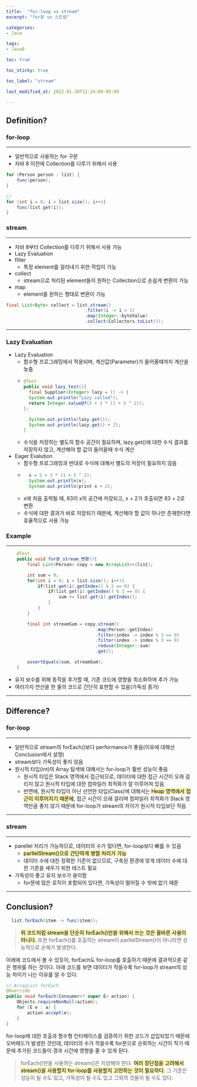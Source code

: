 ```yaml
---
title:  "for-loop vs stream"
excerpt: "for문 vs 스트림"

categories:
- Java

tags:
- Java8

toc: true

toc_sticky: true

toc_label: "stream"

last_modified_at: 2022-01-30T12:24:00-05:00

---
```


## Definition?

### for-loop

---

- 일반적으로 사용하는 for 구문
- 자바 8 이전에 Collection를 다루기 위해서 사용

~~~ java
for (Person person : list) {     
    func(person);
}

// 
for (int i = 0; i < list.size(); i++){
    func(list.get(i));
}
~~~

### stream

---
- 자바 8부터 Collection를 다루기 위해서 사용 가능
- Lazy Evaluation
- filter
  - 특정 element를 걸러내기 위한 작업이 가능
- collect
  - stream으로 처리된 element들이 원하는 Collection으로 손쉽게 변환이 가능
- map
  - element를 원하는 형태로 변환이 가능

~~~ java
final List<Byte> collect = list.stream()
                              .filter(i -> i > 1)
                              .map(Integer::byteValue)
                              .collect(Collectors.toList());
~~~
---
### Lazy Evaluation
- Lazy Evaluation
  - 함수형 프로그래밍에서 적용되며, 계산값(Parameter)가 들어올때까지 계산을 늦춤
  - ~~~ java
    @Test
    public void lazy_test(){
      final Supplier<Integer> lazy = () -> {
      System.out.println("Lazy called");
      return Integer.valueOf(5 + 3 * (1 + 5 ^ 2));
    };

      System.out.println(lazy.get());
      System.out.println(lazy.get() + 2);
    }
      ~~~
  - 수식을 저장하는 별도의 함수 공간이 필요하며, lazy.get()에 대한 수식 결과를 저장하지 않고, 계산해야 할 값이 들어올때 수식 계산
- Eager Evalution
  - 함수형 프로그래밍과 반대로 수식에 대해서 별도의 저장이 필요하지 않음
  - ~~~ java
      x = 5 + 3 * (1 + 5 ^ 2);
      System.out.println(x);
      System.out.println(print x + 2);
      ~~~
  - x에 처음 출력될 때, 83이 x의 공간에 저장되고, x + 2가 호출되면 83 + 2로 변환
  - 수식에 대한 결과가 바로 저장되기 때문에, 계산해야 할 값이 하나만 존재한다면 효율적으로 사용 가능

### Example

---

~~~java
    @Test
    public void for문_stream_변환(){
        final List<Person> copy = new ArrayList<>(list);

        int sum = 0;
        for(int i = 0; i < list.size(); i++){
            if(list.get(i).getIndex() % 2 == 0) {
                if(list.get(i).getIndex() % 3 == 0) {
                    sum += list.get(i).getIndex();
                }
            }
        }

        final int streamSum = copy.stream()
                                  .map(Person::getIndex)
                                  .filter(index -> index % 2 == 0)
                                  .filter(index -> index % 3 == 0)
                                  .reduce(Integer::sum)
                                  .get();

        assertEquals(sum, streamSum);
    }
~~~

- 유지 보수를 위해 동작을 추가할 때, 기존 코드에 영향을 최소화하며 추가 가능
- 여러가지 연산을 한 줄의 코드로 간단히 표현할 수 있음(가독성 증가)

---

## Difference?

### for-loop

---
- 일반적으로 stream의 forEach()보다 performance가 좋음(이유에 대해선 Conclusion에서 설명)
- stream보다 가독성이 좋지 않음
- 원시적 타입(int)의 Array 탐색에 대해서는 for-loop가 훨씬 성능이 좋음
  - 원시적 타입은 Stack 영역에서 접근되므로, 데이터에 대한 접근 시간이 오래 걸리지 않고 원시적 타입에 대한 컴파일러 최적화가 잘 이루어져 있음
  - 반면에, 원시적 타입이 아닌 선언한 타입(Class)에 대해서는 <mark style='background-color: #fff5b1'>Heap 영역에서 접근이 이루어지기 때문에</mark>, 접근 시간이 오래 걸리며 컴파일러 최적화가 Stack 영역만큼 좋지 않기 때문에 for-loop가 stream의 차이가 원시적 타입보단 작음

---

### stream

---
- parellel 처리가 가능하므로, 데이터의 수가 많다면, for-loop보다 빠를 수 있음
  - <mark style='background-color: #fff5b1'>parllelStream()으로 간단하게 병렬 처리가 가능</mark>
  - 데이터 수에 대한 정확한 기준이 없으므로, 구축된 환경에 맞게 데이터 수에 대한 기준을 세우기 위한 테스트 필요
- 가독성이 좋고 유지 보수가 용이함
  - for문에 많은 로직이 포함되어 있다면, 가독성이 떨어질 수 밖에 없기 때문

---


## Conclusion?

~~~java
  list.forEach(item -> func(item));
~~~
><mark style='background-color: #fff5b1'>위 코드처럼 stream을 단순히 forEach()만을 위해서 쓰는 것은 올바른 사용이 아니다.</mark> 또한
forEach()를 호출하는 stream이 parllelStream()이 아니라면 성능적으로 손해가 발생한다.

아래에 코드에서 볼 수 있듯이, forEach도 for-loop를 호출하기 때문에 결과적으론 같은 행위를 하는 것이다. 
아래 코드를 보면 데이터가 작을수록 for-loop가 stream의 성능 차이가 나는 이유를 알 수 있다.

~~~java
// ArrayList forEach
@Override
public void forEach(Consumer<? super E> action) {
    Objects.requireNonNull(action);
    for (E e : a) {
        action.accept(e);
    }
}
~~~

for-loop에 대한 호출과 함수형 인터페이스를 검증하기 위한 코드가 삽입되었기 때문에 오버헤드가 발생한 것인데, 
데이터의 수가 작을수록 for문으로 순회하는 시간이 작기 때문에 추가된 코드들이 경과 시간에 영향을 줄 수 있게 된다.

> forEach()만을 사용하는 stream()은 지양해야 한다. <mark style='background-color: #fff5b1'>여러 장단점을 고려해서
stream()을 사용할지 for-loop를 사용할지 고민하는 것이 필요하다.</mark> 그 기준은 성능이 될 수도 있고, 가독성이 될 수도
있고 그외의 것들이 될 수도 있다.